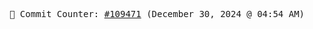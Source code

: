 <p align="center">
    <samp>
        📮 Commit Counter: <a href="https://github.com/Javascript-void0/Javascript-void0/commits/main">#109471</a> (December 30, 2024 @ 04:54 AM)
    </samp>
</p>